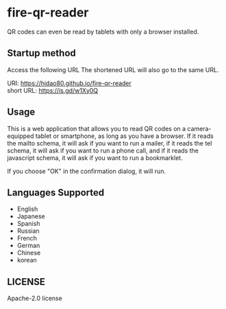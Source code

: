 # fire-qr-reader
QR codes can even be read by tablets with only a browser installed.

## Startup method
Access the following URL The shortened URL will also go to the same URL.

URI: <https://hidao80.github.io/fire-qr-reader>  
short URL: <https://is.gd/w1Xy0Q>

## Usage
This is a web application that allows you to read QR codes on a camera-equipped tablet or smartphone, as long as you have a browser.
If it reads the mailto schema, it will ask if you want to run a mailer, if it reads the tel schema, it will ask if you want to run a phone call, and if it reads the javascript schema, it will ask if you want to run a bookmarklet.

If you choose "OK" in the confirmation dialog, it will run.

## Languages Supported
- English
- Japanese
- Spanish
- Russian
- French
- German
- Chinese
- korean

## LICENSE

Apache-2.0 license
